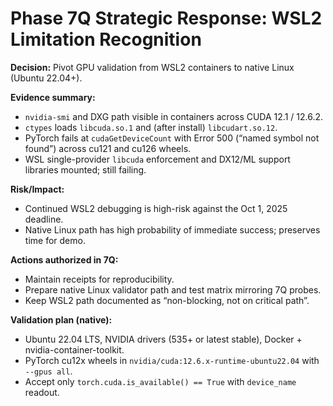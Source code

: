 # Phase 7Q Strategic Response: WSL2 Limitation Recognition

**Decision:** Pivot GPU validation from WSL2 containers to native Linux (Ubuntu 22.04+).

**Evidence summary:**
- `nvidia-smi` and DXG path visible in containers across CUDA 12.1 / 12.6.2.
- `ctypes` loads `libcuda.so.1` and (after install) `libcudart.so.12`.
- PyTorch fails at `cudaGetDeviceCount` with Error 500 (“named symbol not found”) across cu121 and cu126 wheels.
- WSL single-provider `libcuda` enforcement and DX12/ML support libraries mounted; still failing.

**Risk/Impact:**
- Continued WSL2 debugging is high-risk against the Oct 1, 2025 deadline.
- Native Linux path has high probability of immediate success; preserves time for demo.

**Actions authorized in 7Q:**
- Maintain receipts for reproducibility.
- Prepare native Linux validator path and test matrix mirroring 7Q probes.
- Keep WSL2 path documented as “non-blocking, not on critical path”.

**Validation plan (native):**
- Ubuntu 22.04 LTS, NVIDIA drivers (535+ or latest stable), Docker + nvidia-container-toolkit.
- PyTorch cu12x wheels in `nvidia/cuda:12.6.x-runtime-ubuntu22.04` with `--gpus all`.
- Accept only `torch.cuda.is_available() == True` with `device_name` readout.
